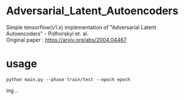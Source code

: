 # Adversarial_Latent_Autoencoders
Simple tensorflow(v1.x) implementation of "Adversarial Latent Autoencoders" - Pidhorskyi et. al.  
Original paper : https://arxiv.org/abs/2004.04467  

# usage
~~~
python main.py --phase train/test --epoch epoch
~~~
ing ..
